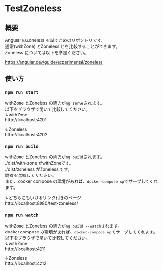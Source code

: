 # TestZoneless

## 概要
Angular のZoneless を試すためのリポジトリです。  
通常(withZone) とZoneless とを比較することができます。  
Zoneless については以下を参照ください。  

https://angular.dev/guide/experimental/zoneless

## 使い方
### `npm run start`
withZone とZoneless の両方が`ng serve`されます。   
以下をブラウザで開いて比較してください。  
↓withZone  
http://localhost:4201

↓Zoneless  
http://localhost:4202

### `npm run build`
withZone とZoneless の両方が`ng build`されます。   
./dist/with-zone がwithZoneです。  
./dist/zoneless がZoneless です。  
両者を比較してください。  
また、docker compose の環境があれば、`docker-compose up`でサーブしてくれます。  

↓どちらにもいけるリンク付きのページ  
http://localhost:8080/test-zoneless/

### `npm run watch`
withZone とZoneless の両方が`ng build --watch`されます。   
docker compose の環境があれば、`docker-compose up`でサーブしてくれます。  
以下をブラウザで開いて比較してください。  
↓withZone  
http://localhost:4211

↓Zoneless  
http://localhost:4212

